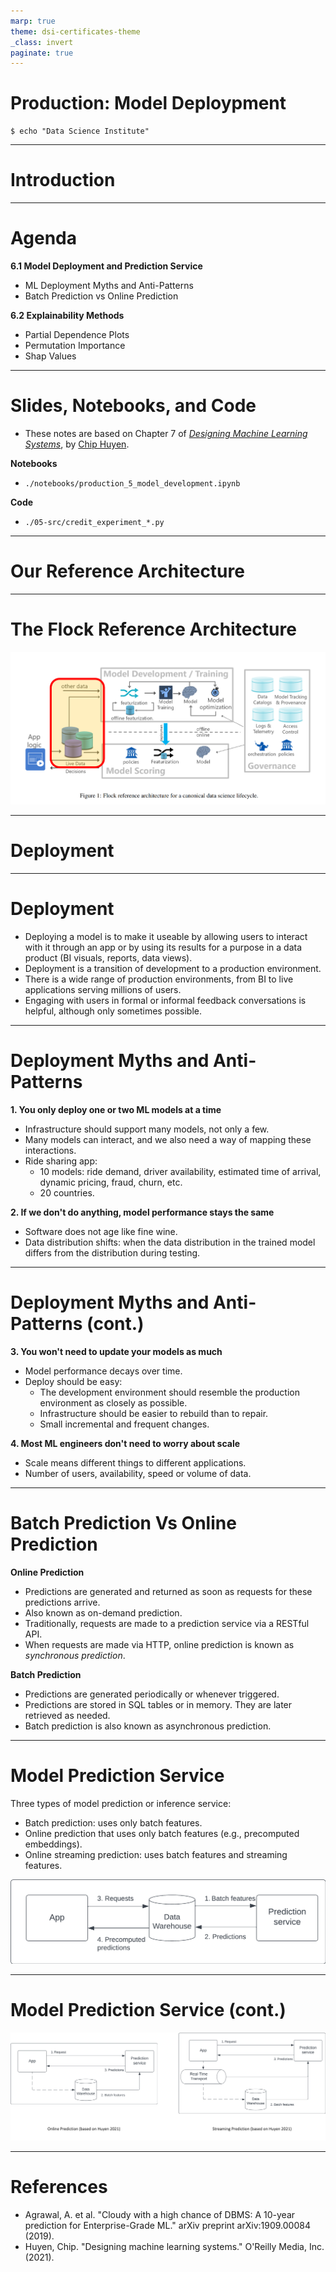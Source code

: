 ```yaml
---
marp: true
theme: dsi-certificates-theme
_class: invert
paginate: true
---
```


# Production: Model Deploypment

```code
$ echo "Data Science Institute"
```
---

# Introduction

---

# Agenda

**6.1 Model Deployment and Prediction Service**
    
- ML Deployment Myths and Anti-Patterns
- Batch Prediction vs Online Prediction

**6.2 Explainability Methods**

- Partial Dependence Plots
- Permutation Importance
- Shap Values

---

# Slides, Notebooks, and Code

- These notes are based on Chapter 7 of [*Designing Machine Learning Systems*](https://huyenchip.com/books/), by [Chip Huyen](https://huyenchip.com/).

**Notebooks**

- `./notebooks/production_5_model_development.ipynb`

**Code**

- `./05-src/credit_experiment_*.py`

---

# Our Reference Architecture

---

# The Flock Reference Architecture

![w:1100](./images/flock_ref_arhitecture_highlighted.png)

<!-- Agrawal et al (2019) -->

---

# Deployment

---

# Deployment

- Deploying a model is to make it useable by allowing users to interact with it through an app or by using its results for a purpose in a data product (BI visuals, reports, data views).
- Deployment is a transition of development to a production environment. 
- There is a wide range of production environments, from BI to live applications serving millions of users.
- Engaging with users in formal or informal feedback conversations is helpful, although only sometimes possible.

---

# Deployment Myths and Anti-Patterns

**1. You only deploy one or two ML models at a time**

- Infrastructure should support many models, not only a few.
- Many models can interact, and we also need a way of mapping these interactions.
- Ride sharing app: 
    - 10 models: ride demand, driver availability, estimated time of arrival, dynamic pricing, fraud, churn, etc.
    - 20 countries.

**2. If we don't do anything, model performance stays the same**

- Software does not age like fine wine.
- Data distribution shifts: when the data distribution in the trained model differs from the distribution during testing.

---

# Deployment Myths and Anti-Patterns (cont.)

**3. You won't need to update your models as much**

- Model performance decays over time.
- Deploy should be easy:
    - The development environment should resemble the production environment as closely as possible.
    - Infrastructure should be easier to rebuild than to repair.
    - Small incremental and frequent changes.

**4. Most ML engineers don't need to worry about scale**

- Scale means different things to different applications.
- Number of users, availability, speed or volume of data.

---

# Batch Prediction Vs Online Prediction

**Online Prediction**

- Predictions are generated and returned as soon as requests for these predictions arrive.
- Also known as on-demand prediction.
- Traditionally, requests are made to a prediction service via a RESTful API.
- When requests are made via HTTP, online prediction is known as *synchronous prediction*. 

**Batch Prediction**

- Predictions are generated periodically or whenever triggered.
- Predictions are stored in SQL tables or in memory. They are later retrieved as needed.
- Batch prediction is also known as asynchronous prediction.

---

# Model Prediction Service

Three types of model prediction or inference service:

- Batch prediction: uses only batch features.
- Online prediction that uses only batch features (e.g., precomputed embeddings).
- Online streaming prediction: uses batch features and streaming features.

![bg right:50% w:500](./images/batch_prediction.png)

<!-- Batch Prediction (based on Huyen 2021) -->

---

# Model Prediction Service (cont.)

![w:1100](./images/model_prediction_service_comp.png)

<!-- Online Prediction (based on Huyen 2021) -->
<!-- Streaming Prediction (based on Huyen 2021) -->

---

# References

- Agrawal, A. et al. "Cloudy with a high chance of DBMS: A 10-year prediction for Enterprise-Grade ML." arXiv preprint arXiv:1909.00084 (2019).
- Huyen, Chip. "Designing machine learning systems." O'Reilly Media, Inc.(2021).
